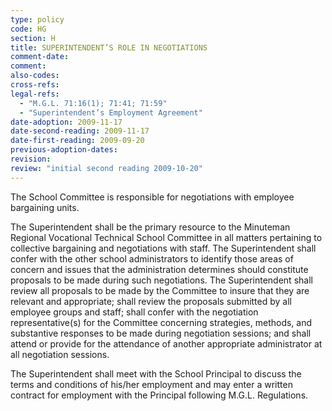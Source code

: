 ```yaml
---
type: policy
code: HG
section: H
title: SUPERINTENDENT’S ROLE IN NEGOTIATIONS
comment-date:
comment:
also-codes:
cross-refs:
legal-refs:
  - "M.G.L. 71:16(1); 71:41; 71:59"
  - "Superintendent’s Employment Agreement"
date-adoption: 2009-11-17
date-second-reading: 2009-11-17
date-first-reading: 2009-09-20
previous-adoption-dates:
revision: 
review: "initial second reading 2009-10-20"
---
```


The School Committee is responsible for negotiations with employee bargaining units.

The Superintendent shall be the primary resource to the Minuteman Regional Vocational Technical School Committee in all matters pertaining to collective bargaining and negotiations with staff.  The Superintendent shall confer with the other school administrators to identify those areas of concern and issues that the administration determines should constitute proposals to be made during such negotiations.  The Superintendent shall review all proposals to be made by the  Committee to insure that they are relevant and appropriate; shall review the proposals submitted by all employee groups and staff; shall confer with the negotiation representative(s) for the  Committee concerning strategies, methods, and substantive responses to be made during negotiation sessions; and shall attend or provide for the attendance of another appropriate administrator at all negotiation sessions.

The Superintendent shall meet with the School Principal to discuss the terms and conditions of his/her employment and may enter a written contract for employment with the Principal following M.G.L. Regulations.

